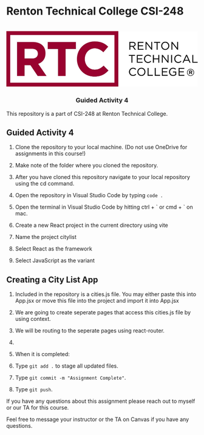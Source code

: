 # Renton Technical College CSI-248
<br />    

<div align="center">  
    <img src="logo.jpg" alt="Logo">
    <h3 align="center">Guided Activity 4</h3>
</div>

This repository is a part of CSI-248 at Renton Technical College.

## Guided Activity 4

1. Clone the repository to your local machine. (Do not use OneDrive for assignments in this course!)
2. Make note of the folder where you cloned the repository.
3. After you have cloned this repository navigate to your local repository using the cd command.
4. Open the repository in Visual Studio Code by typing `code .`

5. Open the terminal in Visual Studio Code by hitting ctrl + \` or cmd + \` on mac.
6. Create a new React project in the current directory using vite
7. Name the project citylist
8. Select React as the framework
9. Select JavaScript as the variant

## Creating a City List App

1. Included in the repository is a cities.js file. You may either paste this into App.jsx or move this file into the project and import it into App.jsx
2. We are going to create seperate pages that access this cities.js file by using context.
3. We will be routing to the seperate pages using react-router.
4. 


19. When it is completed:
20. Type `git add .` to stage all updated files.
21. Type `git commit -m "Assignment Complete"`.
22. Type `git push`.

If you have any questions about this assignment please reach out to myself or our TA for this course. 



Feel free to message your instructor or the TA on Canvas if you have any questions.
